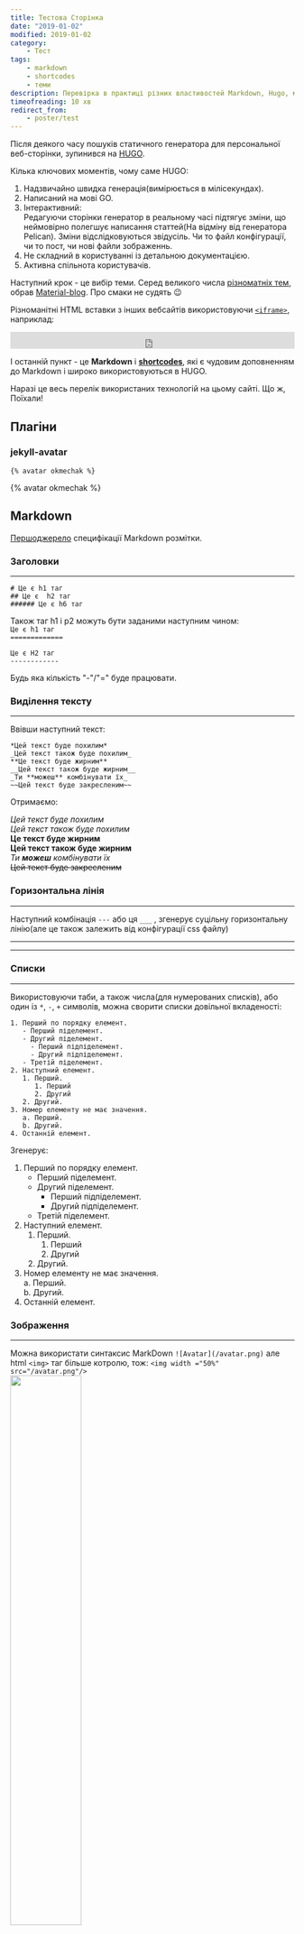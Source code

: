 ```yaml
---
title: Тестова Сторінка
date: "2019-01-02"
modified: 2019-01-02
category: 
    - Тест
tags: 
    - markdown
    - shortcodes
    - теми
description: Перевірка в практиці різних властивостей Markdown, Hugo, метаданих. Також різних модулів підключених ззовні, таких як MatJax і інші можливості HTML, які використовуються на веб-сторінці.
timeofreading: 10 хв
redirect_from: 
    - poster/test
---
```


Після деякого часу пошуків статичного генератора для персональної веб-сторінки, зупинився на [HUGO](https://gohugo.io).  

Кілька ключових моментів, чому саме HUGO:  

1. Надзвичайно швидка генерація(вимірюється в мілісекундах).
2. Написаний на мові GO.
3. Інтерактивний:  
Редагуючи сторінки генератор в реальному часі підтягує зміни, що неймовірно полегшує написання статтей(На відміну від генератора Pelican).
Зміни відслідковуються звідусіль. Чи то файл конфігурації, чи то пост, чи нові файли зображеннь.
4. Не складний в користуванні із детальною документацією.
5. Активна спільнота користувачів.  


Наступний крок - це вибір теми. Серед великого числа [різноматніх тем](https://themes.gohugo.io/), обрав [Material-blog](https://themes.gohugo.io/hugo-material-blog/). Про смаки не судять :wink:

Різноманітні HTML вставки з інших вебсайтів використовуючи [`<iframe>`](https://www.w3schools.com/tags/tag_iframe.asp), наприклад:
<iframe src="http://free.timeanddate.com/clock/i6kpbav2/n368/tles/tcf90/pc9f0/ftbi/tt0/th2" frameborder="0" width="100%" height="30"></iframe>


І останній пункт - це **Markdown** і [**shortcodes**](https://gohugo.io/content-management/shortcodes/), які є чудовим доповненням до Markdown і широко використовуються в HUGO.


Наразі це весь перелік використаних технологій на цьому сайті. Що ж, Поїхали!


## Плагіни

### jekyll-avatar

```
{% avatar okmechak %}
```

{% avatar okmechak %}


## Markdown

[Першоджерело](https://daringfireball.net/projects/markdown/syntax) специфікації Markdown розмітки.


### Заголовки
---


`# Це є h1 таг`   
`## Це є  h2 таг`   
`###### Це є h6 таг`   

Також таг h1 і р2 можуть бути заданими наступним чином:  
`Це є h1 таг`  
`=============`  

`Це є H2 таг`  
`------------`  


Будь яка кількість "-"/"=" буде працювати.

### Виділення тексту
---

Ввівши наступний текст:

`*Цей текст буде похилим*`  
`_Цей текст також буде похилим_`  
`**Це текст буде жирним**`  
`__Цей текст також буде жирним__`  
`_Ти **можеш** комбінувати їх_`  
`~~Цей текст буде закресленим~~`  

Отримaємо:

*Цей текст буде похилим*  
_Цей текст також буде похилим_  
**Це текст буде жирним**  
__Цей текст також буде жирним__  
_Ти **можеш** комбінувати їх_  
~~Цей текст буде закресленим~~  

### Горизонтальна лінія
--- 

Наступний комбінація `---` або ця `___` , згенерує суцільну горизонтальну лінію(але це також залежить від конфігурації css файлу)

---
___



### Списки
___

Використовуючи таби, а також числа(для нумерованих списків), або один із `*`, `-`, `+` символів, можна сворити списки довільної вкладеності:

```
1. Перший по порядку елемент.  
   - Перший піделемент.  
   - Другий піделемент.  
     - Перший підпіделемент.  
     - Другий підпіделемент.  
   - Третій піделемент.  
2. Наступний елемент.  
   1. Перший.  
      1. Перший  
      2. Другий  
   2. Другий.  
3. Номер елементу не має значення.    
   a. Перший.    
   b. Другий.    
4. Останній елемент.   
```

Згенерує:

1. Перший по порядку елемент.  
   - Перший піделемент.  
   - Другий піделемент.  
     - Перший підпіделемент.  
     - Другий підпіделемент.  
   - Третій піделемент.  
2. Наступний елемент.  
   1. Перший.  
      1. Перший  
      2. Другий  
   2. Другий.  
3. Номер елементу не має значення.    
   a. Перший.    
   b. Другий.    
4. Останній елемент.  


### Зображення
---
Можна використати синтаксис MarkDown
`![Avatar](/avatar.png)`
але html `<img>` таг більше котролю, тож:
`<img width ="50%" src="/avatar.png"/>`  
<img width ="50%" src="/avatar.png"/>


### Цитати
---

```
> цитата  

> > цитата цитати   

> > > цитата цитати цитати
```

Згенерує:

> цитата  

> > цитата цитати   

> > > цитата цитати цитати


### Посилання

Посилання бувають трьох видів:  

  - Одразу в тій же лінійці:  
`[якась назва](example.com)`  
[якась назва](example.com)

  - В кінці
`[якась назва][id]`  
`[id]: example.com`  

[якась назва][id]  
[id]: example.com  

Або і ще варіант
`[Google][]`  
`[Google]: google.com`  

[Google][]  
[Google]: google.com  




### Вбудований код
---
Достатньо лише вписати текст в наступні лапки &#96; `<addr>` &#96;  
`<addr>`

    вбудований код теж задається табом(4и пробіли)

#### Підсвітка синтаксису

Аналогічно до вбудованого коду, але цього разу потрібний текст обгортаємо повністю на скільки потрібно лінійок. Також можемо додати мову програмування в кінці перших потрійних лапок, як це є в прикладі.

TODO: Як повінстю підсвітити синтаксис?  

&#96;&#96;&#96;`javascript`  
`function fancyAlert(arg) {`  
    `if(arg) {`  
        `$.facebox({div:'#foo'})`  
    `}`  
`}`  
&#96;&#96;&#96;


```javascript
function fancyAlert(arg) {
  if(arg) {
    $.facebox({div:'#foo'})
  }
}
```   

python код:  
```python
def foo():
    if not bar:
        return True
```

### Список задач
---

TODO: як написати список задач?  

З невідомих наразі причин, цей приклад розмітки - не працює.

`- [x] @mentions, #refs, [links](), **formatting**, and <del>tags</del> supported  `  
`- [x] list syntax required (any unordered or ordered list supported)  `  
`- [x] this is a complete item  `  
`- [ ] this is an incomplete item  `  


- [x] @mentions, #refs, [links](), **formatting**, and <del>tags</del> supported  
- [x] list syntax required (any unordered or ordered list supported)  
- [x] this is a complete item  
- [ ] this is an incomplete item  



### Таблиця 
---


`Перший заголовок | Другий заголовок`  
`------------ | -------------`  
`Контент із першої клітинки | Контент із другої клітинки`  
`Контент в першому стопчику | Контент в другому стопчику`  

Згенерує:

Перший заголовок | Другий заголовок  
------------ | -------------  
Контент із першої клітинки | Контент із другої клітинки  
Контент в першому стопчику | Контент в другому стопчику  


#### Прилягання

TУДУ: Прилягання з якоїсь причини не працюють.  

Також з допомогою двокрапки ":", можуть бути задані прилягання:  
- по-центру  
- зліва  
- справа  

`|Перший заголовок|Другий заголовок|`  
`|:------------|:-------------:|`  
`|Контент із першої клітинки | Контент із другої клітинки|`  
`|Контент в першому стопчику | Контент в другому стопчику|`  

Згенeрує:


|Перший заголовок|Другий заголовок|
|:------------|:-------------:|
|Контент із першої клітинки | Контент із другої клітинки|  
|Контент в першому стопчику | Контент в другому стопчику|  


  



### Емотікони
---

Спочатку їх треба активувати у файлі конфігурації config.toml додавши наступний рядок:


```
enableEmoji = true
```

Після цього можна використовувати стандартні коди для емотіконів, наприклда &#58;smile&#58; згенерує:
:smile:


### HTML
---

Наразі це тільки різноманітні вставки з допомогою тегу `<iframe>`, наприклад відео з ютубу:

`<div style="position: relative; padding-bottom: 56.25%; height: 0; overflow: hidden; max-width: 100%; height: auto;">`
`    <iframe src="https://www.youtube.com/embed/RavnmzMRrnw" frameborder="0" allowfullscreen style="position: absolute; top: 0; left: 0; width:100%;height:100%"/>`
`</div>`   

Зробить звичайну вставку відео:

<div style="position: relative; padding-bottom: 56.25%; height: 0; overflow: hidden; max-width: 100%; height: auto;">
    <iframe src="https://www.youtube.com/embed/RavnmzMRrnw" frameborder="0" allowfullscreen style="position: absolute; top: 0; left: 0; width: 100%; height: 100%;"></iframe>
</div>   

`<iframe width="560" height="315" src="https://www.youtube.com/embed/gEl6Y5mjeis" frameborder="0" allow="accelerometer; autoplay; encrypted-media; gyroscope; picture-in-picture" allowfullscreen></iframe>`

<iframe width="560" height="315" src="https://www.youtube.com/embed/gEl6Y5mjeis" frameborder="0" allow="accelerometer; autoplay; encrypted-media; gyroscope; picture-in-picture" allowfullscreen></iframe>

include тест:

{% include YouTubeEmbeded.html id=gEl6Y5mjeis %}
{% include SoundCloudEmbeded.html id=346786933 %}

## Математичні формули
---

[Хороша стаття](http://www.latkin.org/blog/2016/08/07/better-tex-math-typesetting-in-hugo/) про підключення TeX в HUGO, що власне використовується і на цьому сайті.  

## Shortcodes
---
[Документація](https://gohugo.io/templates/shortcode-templates/)
ТУДУ: описати

## Візуальні Теми
---

[Документація](https://gohugo.io/themes/)

ТУДУ: описати різні те як використовувати і писати власні чи модифікувати існуючі теми.
